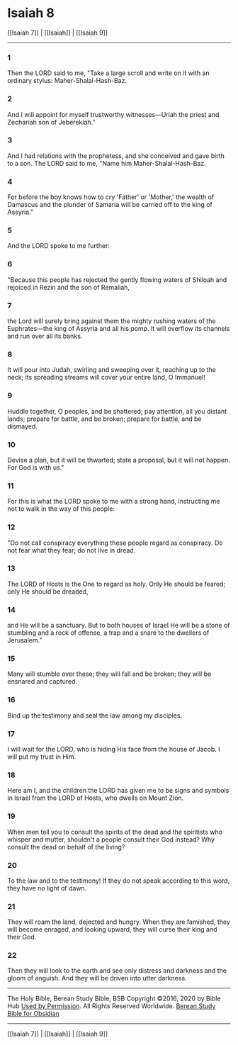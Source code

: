 # Isaiah 8

[[Isaiah 7]] | [[Isaiah]] | [[Isaiah 9]]

---

### 1
Then the LORD said to me, "Take a large scroll and write on it with an ordinary stylus: Maher-Shalal-Hash-Baz.

### 2
And I will appoint for myself trustworthy witnesses—Uriah the priest and Zechariah son of Jeberekiah."

### 3
And I had relations with the prophetess, and she conceived and gave birth to a son. The LORD said to me, "Name him Maher-Shalal-Hash-Baz.

### 4
For before the boy knows how to cry 'Father' or 'Mother,' the wealth of Damascus and the plunder of Samaria will be carried off to the king of Assyria."

### 5
And the LORD spoke to me further:

### 6
"Because this people has rejected the gently flowing waters of Shiloah and rejoiced in Rezin and the son of Remaliah,

### 7
the Lord will surely bring against them the mighty rushing waters of the Euphrates—the king of Assyria and all his pomp. It will overflow its channels and run over all its banks.

### 8
It will pour into Judah, swirling and sweeping over it, reaching up to the neck; its spreading streams will cover your entire land, O Immanuel!

### 9
Huddle together, O peoples, and be shattered; pay attention, all you distant lands; prepare for battle, and be broken; prepare for battle, and be dismayed.

### 10
Devise a plan, but it will be thwarted; state a proposal, but it will not happen. For God is with us."

### 11
For this is what the LORD spoke to me with a strong hand, instructing me not to walk in the way of this people:

### 12
"Do not call conspiracy everything these people regard as conspiracy. Do not fear what they fear; do not live in dread.

### 13
The LORD of Hosts is the One to regard as holy. Only He should be feared; only He should be dreaded,

### 14
and He will be a sanctuary. But to both houses of Israel He will be a stone of stumbling and a rock of offense, a trap and a snare to the dwellers of Jerusalem."

### 15
Many will stumble over these; they will fall and be broken; they will be ensnared and captured.

### 16
Bind up the testimony and seal the law among my disciples.

### 17
I will wait for the LORD, who is hiding His face from the house of Jacob. I will put my trust in Him.

### 18
Here am I, and the children the LORD has given me to be signs and symbols in Israel from the LORD of Hosts, who dwells on Mount Zion.

### 19
When men tell you to consult the spirits of the dead and the spiritists who whisper and mutter, shouldn't a people consult their God instead? Why consult the dead on behalf of the living?

### 20
To the law and to the testimony! If they do not speak according to this word, they have no light of dawn.

### 21
They will roam the land, dejected and hungry. When they are famished, they will become enraged, and looking upward, they will curse their king and their God.

### 22
Then they will look to the earth and see only distress and darkness and the gloom of anguish. And they will be driven into utter darkness.

---

The Holy Bible, Berean Study Bible, BSB
Copyright ©2016, 2020 by Bible Hub
[Used by Permission](https://berean.bible/terms.htm). All Rights Reserved Worldwide.
[Berean Study Bible for Obsidian](https://github.com/gapmiss/berean-study-bible-for-obsidian)

---

[[Isaiah 7]] | [[Isaiah]] | [[Isaiah 9]]

